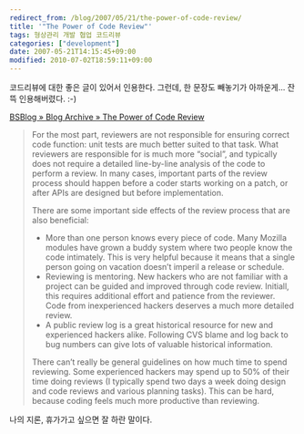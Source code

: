```yaml
---
redirect_from: /blog/2007/05/21/the-power-of-code-review/
title: '"The Power of Code Review"'
tags: 형상관리 개발 협업 코드리뷰
categories: ["development"]
date: 2007-05-21T14:15:45+09:00
modified: 2010-07-02T18:59:11+09:00
---
```

코드리뷰에 대한 좋은 글이 있어서 인용한다. 그런데, 한 문장도 빼놓기가
아까운게... 잔뜩 인용해버렸다. :-)

[BSBlog » Blog Archive » The Power of Code Review](http://benjamin.smedbergs.us/blog/2007-04-10/the-power-of-code-review/)

> For the most part, reviewers are not responsible for ensuring correct
> code function: unit tests are much better suited to that task.
> What reviewers are responsible for is much more “social”, and typically
> does not require a detailed line-by-line analysis of the code to perform
> a review. In many cases, important parts of the review process should
> happen before a coder starts working on a patch, or after APIs are
> designed but before implementation.
>
> There are some important side effects of the review process that are
> also beneficial:
> 
> - More than one person knows every piece of code. Many Mozilla modules
>   have grown a buddy system where two people know the code intimately.
>   This is very helpful because it means that a single person going
>   on vacation doesn’t imperil a release or schedule.
> - Reviewing is mentoring. New hackers who are not familiar with a
>   project can be guided and improved through code review. Initiall,
>   this requires additional effort and patience from the reviewer.
>   Code from inexperienced hackers deserves a much more detailed review.
> - A public review log is a great historical resource for new and
>   experienced hackers alike. Following CVS blame and log back to bug
>   numbers can give lots of valuable historical information.
> 
> There can’t really be general guidelines on how much time to spend
> reviewing. Some experienced hackers may spend up to 50% of their time
> doing reviews (I typically spend two days a week doing design and code
> reviews and various planning tasks). This can be hard, because coding
> feels much more productive than reviewing.

나의 지론, 휴가가고 싶으면 잘 하란 말이다.

